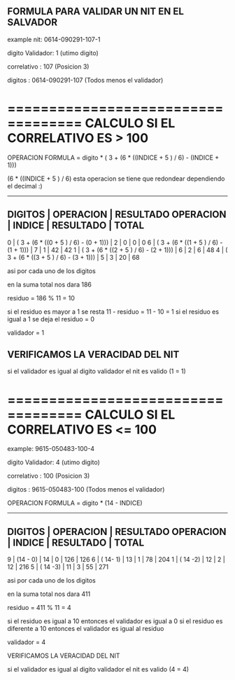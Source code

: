 FORMULA PARA VALIDAR UN NIT EN EL SALVADOR
-------------------------------------------


example nit: 0614-090291-107-1

digito Validador: 1 (utimo digito)

correlativo : 107 (Posicion 3)

digitos : 0614-090291-107 (Todos menos el validador)



===================================
CALCULO SI EL CORRELATIVO ES > 100
=====================================

OPERACION FORMULA = digito * ( 3 + (6 * ((INDICE + 5 ) / 6) - (INDICE + 1))) 

(6 * ((INDICE + 5 ) / 6) esta operacion se tiene que redondear dependiendo el decimal :)


---------------------------------------------------------------------------------------------------------------------
 DIGITOS  |            OPERACION                         |  RESULTADO OPERACION  | INDICE   |  RESULTADO  |  TOTAL
---------------------------------------------------------------------------------------------------------------------
  0       |  ( 3 + (6 * ((0 + 5 ) / 6) - (0 + 1)))       |         2             |   0      |     0       |   0
  6       |  ( 3 + (6 * ((1 + 5 ) / 6) - (1 + 1)))       |         7             |   1      |     42      |   42
  1       |  ( 3 + (6 * ((2 + 5 ) / 6) - (2 + 1)))       |         6             |   2      |     6       |   48
  4       |  ( 3 + (6 * ((3 + 5 ) / 6) - (3 + 1)))       |         5             |   3      |     20      |   68   


  
asi por cada  uno de los digitos
 
 
en la suma total nos dara 186  

residuo = 186 % 11 = 10

si el residuo es mayor a 1 se resta 11 - residuo = 11 - 10 = 1
si el residuo es igual a 1 se deja el residuo = 0

validador = 1

VERIFICAMOS LA VERACIDAD DEL NIT
---------------------------------
si el validador es igual al digito validador el nit es valido (1 = 1)



===================================
CALCULO SI EL CORRELATIVO ES <= 100
=====================================

example: 9615-050483-100-4

digito Validador: 4 (utimo digito)

correlativo : 100 (Posicion 3)

digitos : 9615-050483-100 (Todos menos el validador)



OPERACION FORMULA = digito * (14 - INDICE)

---------------------------------------------------------------------------------------------------------------------
 DIGITOS  |            OPERACION                         |  RESULTADO OPERACION  | INDICE   |  RESULTADO  |  TOTAL
---------------------------------------------------------------------------------------------------------------------
  9       |            (14 - 0)                          |         14            |   0      |     126     |   126
  6       |            ( 14- 1)                          |         13            |   1      |     78      |   204
  1       |            ( 14 -2)                          |         12            |   2      |     12      |   216
  5       |            ( 14 -3)                          |         11            |   3      |     55      |   271   

asi por cada  uno de los digitos

en la suma total nos dara 411

residuo = 411 % 11 = 4


si el residuo es igual a 10 entonces el validador es igual a 0 
si el  residuo es diferente a 10 entonces el validador es igual al residuo

validador = 4

VERIFICAMOS LA VERACIDAD DEL NIT

si el validador es igual al digito validador el nit es valido (4 = 4)

